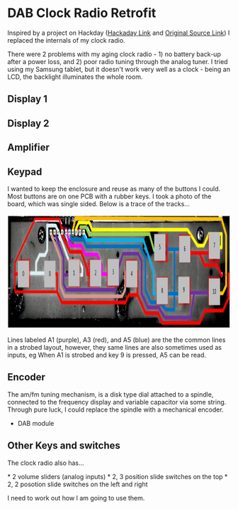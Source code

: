 <html>
<head><title>DAB Clock Radio Retrofit</title></head>
<body>

# DAB Clock Radio Retrofit
<p>
Inspired by a project on Hackday (<a href="http://hackaday.com/2014/09/18/sprite_tm-puts-linux-in-a-clock-radio/">Hackaday Link</a> and <a href="http://spritesmods.com/?art=clockradio&page=1">Original Source Link</a>) I replaced the internals
of my clock radio.
</p>
<p>
There were 2 problems with my aging clock radio - 1) no battery back-up after a power loss, and 2) poor radio tuning through the analog tuner.
I tried using my Samsung tablet, but it doesn't work very well as a clock - being an LCD, the backlight illuminates the whole room.
</p>

## Display 1

## Display 2

## Amplifier

## Keypad
<p>
I wanted to keep the enclosure and reuse as many of the buttons I could.  Most buttons are on one PCB with a rubber keys.
I took a photo of the board, which was single sided.  Below is a trace of the tracks...
</p>
<img src="images/keypad.png" style="widows:1112px; height:258px;" />
<p>
Lines labeled A1 (purple), A3 (red), and A5 (blue) are the the common lines in a strobed layout, however, they same lines are 
also sometimes used as inputs, eg When A1 is strobed and key 9 is pressed, A5 can be read.

## Encoder
<p>The am/fm tuning mechanism, is a disk type dial attached to a spindle, connected to the frequency display and variable capacitor via 
some string.  Through pure luck, I could replace the spindle with a mechanical encoder.

* DAB module

## Other Keys and switches
<p>The clock radio also has...</p>
* 2 volume sliders (analog inputs)
* 2, 3 position slide switches on the top
* 2, 2 posotion slide switches on the left and right

<p>I need to work out how I am going to use them.</p>

</body>
</html>